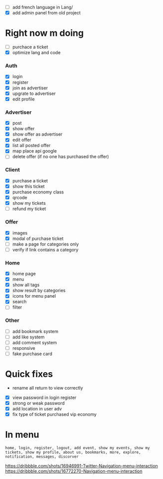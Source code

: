 - [ ] add french language in Lang/
- [x] add admin panel from old project 

# Right now m doing
- [ ] purchace a ticket
- [x] optimize lang and code

### Auth
- [x] login
- [x] register
- [x] join as advertiser
- [x] upgrate to advertiser
- [x] edit profile

### Advertiser
- [x] post
- [x] show offer
- [x] show offer as advertiser
- [x] edit offer
- [x] list all posted offer
- [x] map place api google
- [ ] delete offer (if no one has purchased the offer)

### Client
- [x] purchase a ticket
- [x] show this ticket
- [x] purchase economy class 
- [x] qrcode
- [x] show my tickets
- [ ] refund my ticket

### Offer
- [x] images
- [x] modal of purchase ticket
- [ ] make a page for categories only
- [ ] verify if link contains a category

### Home
- [x] home page
- [x] menu
- [x] show all tags
- [x] show result by categories
- [x] icons for menu panel
- [x] search
- [ ] filter

### Other
- [ ] add bookmark system
- [ ] add like system
- [ ] add comment system
- [ ] responsive
- [ ] fake purchase card

# Quick fixes
- rename all return to view correctly
- [x] view password in login register
- [x] strong or weak password
- [x] add location in user adv
- [x] fix type of ticket purchased vip economy

# In menu
    home, login, register, logout, add event, show my events, show my tickets, show my profile, about us, bookmarks, more, explore, notification, messages, discorver
https://dribbble.com/shots/16946991-Twitter-Navigation-menu-interaction
https://dribbble.com/shots/16772270-Navigation-menu-interaction